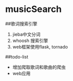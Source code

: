 # musicSearch

##歌词搜索引擎
1. jieba中文分词
2. whoosh 搜索引擎
3. web框架使用flask, tornado

##todo-list
- 增加爬取歌词和歌曲的爬虫
- web应用
